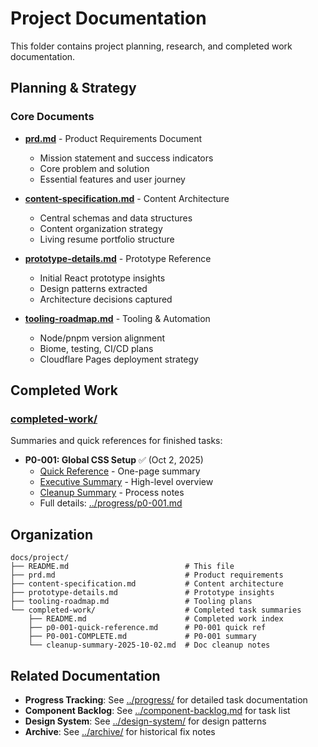 # Project Documentation

This folder contains project planning, research, and completed work documentation.

## Planning & Strategy

### Core Documents
- **[prd.md](./prd.md)** - Product Requirements Document
  - Mission statement and success indicators
  - Core problem and solution
  - Essential features and user journey

- **[content-specification.md](./content-specification.md)** - Content Architecture
  - Central schemas and data structures
  - Content organization strategy
  - Living resume portfolio structure

- **[prototype-details.md](./prototype-details.md)** - Prototype Reference
  - Initial React prototype insights
  - Design patterns extracted
  - Architecture decisions captured

- **[tooling-roadmap.md](./tooling-roadmap.md)** - Tooling & Automation
  - Node/pnpm version alignment
  - Biome, testing, CI/CD plans
  - Cloudflare Pages deployment strategy

## Completed Work

### [completed-work/](./completed-work/)
Summaries and quick references for finished tasks:

- **P0-001: Global CSS Setup** ✅ (Oct 2, 2025)
  - [Quick Reference](./completed-work/p0-001-quick-reference.md) - One-page summary
  - [Executive Summary](./completed-work/P0-001-COMPLETE.md) - High-level overview
  - [Cleanup Summary](./completed-work/cleanup-summary-2025-10-02.md) - Process notes
  - Full details: [../progress/p0-001.md](../progress/p0-001.md)

## Organization

```
docs/project/
├── README.md                          # This file
├── prd.md                             # Product requirements
├── content-specification.md           # Content architecture
├── prototype-details.md               # Prototype insights
├── tooling-roadmap.md                 # Tooling plans
└── completed-work/                    # Completed task summaries
    ├── README.md                      # Completed work index
    ├── p0-001-quick-reference.md      # P0-001 quick ref
    ├── P0-001-COMPLETE.md             # P0-001 summary
    └── cleanup-summary-2025-10-02.md  # Doc cleanup notes
```

## Related Documentation

- **Progress Tracking**: See [../progress/](../progress/) for detailed task documentation
- **Component Backlog**: See [../component-backlog.md](../component-backlog.md) for task list
- **Design System**: See [../design-system/](../design-system/) for design patterns
- **Archive**: See [../archive/](../archive/) for historical fix notes
